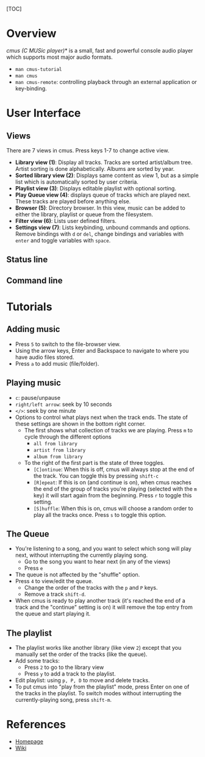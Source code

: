 [TOC]

# Overview
**cmus (C* MUSic player)** is a small, fast and powerful console audio player which supports most major audio formats.

- `man cmus-tutorial`
- `man cmus`
- `man cmus-remote`: controlling playback through an external application or key-binding.

# User Interface
## Views
There are 7 views in cmus. Press keys 1-7 to change active view.
- **Library view (1)**: Display all tracks. Tracks are sorted artist/album tree. Artist sorting is done alphabetically. Albums are sorted by year.
- **Sorted library view (2)**: Displays same content as view 1, but as a simple list which is automatically sorted by user criteria.
- **Playlist view (3)**: Displays editable playlist with optional sorting.
- **Play Queue view (4)**: displays queue of tracks which are played next. These tracks are played before anything else.
- **Browser (5)**: Directory browser. In this view, music can be added to either the library, playlist or queue from the filesystem.
- **Filter view (6)**: Lists user defined filters.
- **Settings view (7)**: Lists keybinding, unbound commands and options. Remove bindings with `d` or `del`, change bindings and variables with `enter` and toggle variables with `space`.

## Status line

## Command line


# Tutorials
## Adding music
- Press `5` to switch to the file-browser view.
- Using the arrow keys, Enter and Backspace to navigate to where you have audio files stored.
- Press `a` to add music (file/folder).

## Playing music
- `c`: pause/unpause
- `right/left arrow`: seek by 10 seconds
- `</>`: seek by one minute
- Options to control what plays next when the track ends. The state of these settings are shown in the bottom right corner.
	+ The first shows what collection of tracks we are playing. Press `m` to cycle through the different options
		* `all from library`
		* `artist from library`
		* `album from library`
	+ To the right of the first part is the state of three toggles.
		* `[C]ontinue`: When this is off, cmus will always stop at the end of the track. You can toggle this by pressing `shift-c`
		* `[R]epeat`: If this is on (and continue is on), when cmus reaches the end of the group of tracks you're playing (selected with the `m` key) it will start again from the beginning. Press `r` to toggle this setting.
		* `[S]huffle`: When this is on, cmus will choose a random order to play all the tracks once. Press `s` to toggle this option.

## The Queue
- You're listening to a song, and you want to select which song will play next, without interrupting the currently playing song.
	+ Go to the song you want to hear next (in any of the views)
	+ Press `e`
- The queue is not affected by the "shuffle" option.
- Press `4` to view/edit the queue.
	+ Change the order of the tracks with the `p` and `P` keys.
	+ Remove a track `shift-d`.
- When cmus is ready to play another track (it's reached the end of a track and the "continue" setting is on) it will remove the top entry from the queue and start playing it.

## The playlist
- The playlist works like another library (like view `2`) except that you manually set the order of the tracks (like the queue).
- Add some tracks:
	+ Press `2` to go to the library view
	+ Press `y` to add a track to the playlist.
- Edit playlist: using `p, P, D` to move and delete tracks.
- To put cmus into "play from the playlist" mode, press Enter on one of the tracks in the playlist. To switch modes without interrupting the currently-playing song, press `shift-m`.

# References
- [Homepage](https://cmus.github.io)
- [Wiki](https://github.com/cmus/cmus/wiki)

